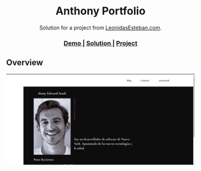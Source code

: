 <!-- Please update value in the {}  -->

<h1 align="center">Anthony Portfolio</h1>

<div align="center">
   Solution for a project from  <a href="https://leonidasesteban.com/proyectos" target="_blank">LeonidasEsteban.com</a>.
</div>

<div align="center">
  <h3>
    <a href="https://github.com/AlecANL/anthony-portfolio">
      Demo
    </a>
    <span> | </span>
    <a href="https://github.com/AlecANL/elisa-portfolio">
      Solution
    </a>
    <span> | </span>
    <a href="https://leonidasesteban.com/proyectos/portafolio-anthony">
      Project
    </a>
  </h3>
</div>

<!-- OVERVIEW -->

## Overview

![screenshot](/assets/img/design.png)
